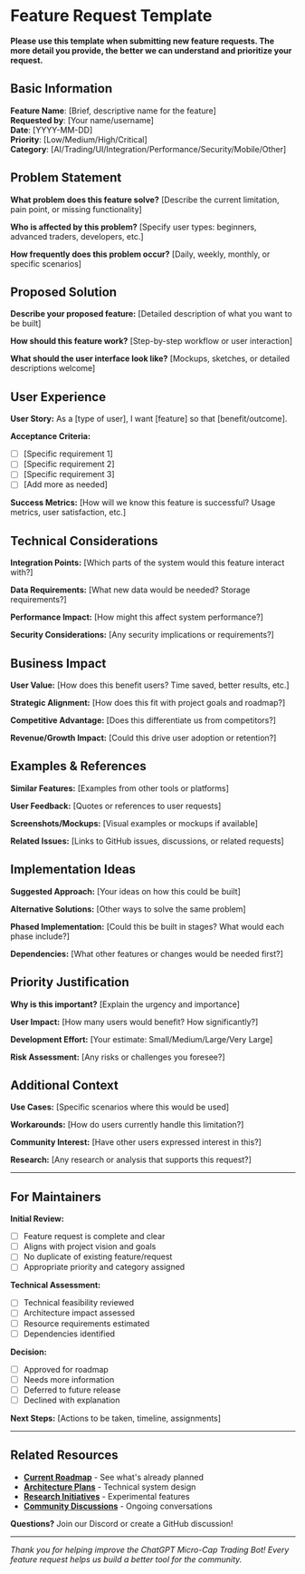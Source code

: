 # Feature Request Template

**Please use this template when submitting new feature requests. The more detail you provide, the better we can understand and prioritize your request.**

##  Basic Information

**Feature Name**: [Brief, descriptive name for the feature]  
**Requested by**: [Your name/username]  
**Date**: [YYYY-MM-DD]  
**Priority**: [Low/Medium/High/Critical]  
**Category**: [AI/Trading/UI/Integration/Performance/Security/Mobile/Other]

##  Problem Statement

**What problem does this feature solve?**
[Describe the current limitation, pain point, or missing functionality]

**Who is affected by this problem?**
[Specify user types: beginners, advanced traders, developers, etc.]

**How frequently does this problem occur?**
[Daily, weekly, monthly, or specific scenarios]

##  Proposed Solution

**Describe your proposed feature:**
[Detailed description of what you want to be built]

**How should this feature work?**
[Step-by-step workflow or user interaction]

**What should the user interface look like?**
[Mockups, sketches, or detailed descriptions welcome]

##  User Experience

**User Story:**
As a [type of user], I want [feature] so that [benefit/outcome].

**Acceptance Criteria:**
- [ ] [Specific requirement 1]
- [ ] [Specific requirement 2]  
- [ ] [Specific requirement 3]
- [ ] [Add more as needed]

**Success Metrics:**
[How will we know this feature is successful? Usage metrics, user satisfaction, etc.]

##  Technical Considerations

**Integration Points:**
[Which parts of the system would this feature interact with?]

**Data Requirements:**
[What new data would be needed? Storage requirements?]

**Performance Impact:**
[How might this affect system performance?]

**Security Considerations:**
[Any security implications or requirements?]

##  Business Impact

**User Value:**
[How does this benefit users? Time saved, better results, etc.]

**Strategic Alignment:**
[How does this fit with project goals and roadmap?]

**Competitive Advantage:**
[Does this differentiate us from competitors?]

**Revenue/Growth Impact:**
[Could this drive user adoption or retention?]

##  Examples & References

**Similar Features:**
[Examples from other tools or platforms]

**User Feedback:**
[Quotes or references to user requests]

**Screenshots/Mockups:**
[Visual examples or mockups if available]

**Related Issues:**
[Links to GitHub issues, discussions, or related requests]

##  Implementation Ideas

**Suggested Approach:**
[Your ideas on how this could be built]

**Alternative Solutions:**
[Other ways to solve the same problem]

**Phased Implementation:**
[Could this be built in stages? What would each phase include?]

**Dependencies:**
[What other features or changes would be needed first?]

##  Priority Justification

**Why is this important?**
[Explain the urgency and importance]

**User Impact:**
[How many users would benefit? How significantly?]

**Development Effort:**
[Your estimate: Small/Medium/Large/Very Large]

**Risk Assessment:**
[Any risks or challenges you foresee?]

##  Additional Context

**Use Cases:**
[Specific scenarios where this would be used]

**Workarounds:**
[How do users currently handle this limitation?]

**Community Interest:**
[Have other users expressed interest in this?]

**Research:**
[Any research or analysis that supports this request?]

---

##  For Maintainers

**Initial Review:**
- [ ] Feature request is complete and clear
- [ ] Aligns with project vision and goals
- [ ] No duplicate of existing feature/request
- [ ] Appropriate priority and category assigned

**Technical Assessment:**
- [ ] Technical feasibility reviewed
- [ ] Architecture impact assessed
- [ ] Resource requirements estimated
- [ ] Dependencies identified

**Decision:**
- [ ] Approved for roadmap
- [ ] Needs more information
- [ ] Deferred to future release
- [ ] Declined with explanation

**Next Steps:**
[Actions to be taken, timeline, assignments]

---

##  Related Resources

- **[Current Roadmap](../roadmap/)** - See what's already planned
- **[Architecture Plans](../architecture/)** - Technical system design
- **[Research Initiatives](../research/)** - Experimental features
- **[Community Discussions](../community/)** - Ongoing conversations

**Questions?** Join our Discord or create a GitHub discussion!

---

*Thank you for helping improve the ChatGPT Micro-Cap Trading Bot! Every feature request helps us build a better tool for the community.*
